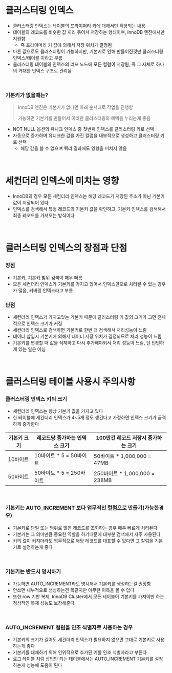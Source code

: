# 클러스터링 인덱스

- 클러스터링 인덱스는 테이블의 프라이머리 키에 대해서만 적용되는 내용
- 테이블의 레코드를 비슷한 값 끼리 묶어서 저장하는 형태이며, InnoDB 엔진에서만 지원함
  - 즉 프라이머리 키 값에 의해서 저장 위치가 결정됨
- 다른 값으로도 클러스터링이 가능하지만, 기본키로 인해 만들어진것만 클러스터링 인덱스/테이블 이라고 부름
- 클러스터링 테이블의 인덱스의 리프 노드에 모든 컬럼이 저장됨, 즉 그 자체로 하나의 거대한 인덱스 구조로 관리됨

<br/>

### 기본키가 없을때는?

> InnoDB 엔진은 기본키가 없다면 아래 순서대로 작업을 진행함
>
> 가능하면 기본키를 만들어서 이러한 클러스터링의 혜텍을 누리는게 좋음

- NOT NULL 옵션의 유니크 인덱스 중 첫번째 인덱스를 클러스터링 키로 선택
- 자동으로 증가하며 유니크한 값을 가진 컬럼을 내부적으로 생성하고 클러스터링 키로 선택
  - 해당 값을 볼 수 없으며 쿼리 결과에도 영향을 미치지 않음

<br/>

# 세컨더리 인덱스에 미치는 영향

- InnoDB의 경우 모든 세컨더리 인덱스는 해당 레코드가 저장된 주소가 아닌 기본키 값이 저장되어 있다
- 인덱스를 검색해서 특정 레코드의 기본키 값을 확인하고, 기본키 인덱스를 검색해서 최종 레코드를 가져오는 방식이다

<br/>

# 클러스터링 인덱스의 장점과 단점

### 장점

- 기본키, 기본키 범위 검색이 매우 빠름
- 모든 세컨더리 인덱스가 기본키를 가지고 있어서 인덱스만으로 처리될 수 있는 경우가 많음, 커버링 인덱스라고 부름

### 단점

- 세컨더리 인덱스가 가지고있는 기본키 때문에 클러스터링 키 값의 크기가 그면 전체적으로 인덱스 크기가 커짐
- 세컨더리 인덱스로 검색하면 기본키로 한번 더 검색해서 처리성능이 느림
- 데이터 삽입시 기본키에 의해서 데이터 저장 위치가 결정되므로 처리 성능이 느림
- 기본키를 변경할 때 값을 삭제하고 다시 추가해야되서 처리 성능이 느림, 단 빈번하게 있는 일은 아님

<br/>

# 클러스터링 테이블 사용시 주의사항

### 클러스터링 인덱스 키의 크기

- 세컨더리 인덱스는 항상 기본키 값을 가지고 있다
- 한 테이블에 세컨더리 인덱스가 4~5개 정도 생긴다고 가정하면 인덱스 크기가 급격하게 증가한다

| 기본키 크기 | 레코드당 증가하는 인덱스 크기 | 100만건 레코드 저장시 증가하는 크기 |
| ----------- | ----------------------------- | ----------------------------------- |
| 10바이트    | 10바이트 \* 5 = 50바이트      | 50바이트 \* 1,000,000 = 47MB        |
| 50바이트    | 50바이트 \* 5 = 250바이트     | 250바이트 \* 1,000,000 = 238MB      |

<br/>

### 기본키는 AUTO_INCREMENT 보다 업무적인 컬럼으로 만들기(가능한경우)

- 기본키로 단일 또는 범위로 많은 레코드를 조회하는 경우 매우 빠르게 처리된다
- 기본키는 그 의미만큼 중요한 역할을 하기때문에 대부분 검색에서 자주 사용된다
- 키의 값이 커지더라도 업무적으로 해당 레코드를 대표할 수 있다면 그 칼럼을 기본키로 설정하는게 좋다

<br/>

### 기본키는 반드시 명시하기

- 가능하면 AUTO_INCREMENT라도 명시해서 기본키를 생성하는걸 권장함
- 안쓰면 내부적으로 생성하는건 똑같지만 아무런 이득을 볼 수 없다
- 또한 row 기반 복제, InnoDB Cluster에서 모든 테이블이 기본키를 가져야만 하는 정상적인 복제 성능도 보장해준다

<br/>

### AUTO_INCREMENT 컬럼을 인조 식별자로 사용하는 경우

- 기본키의 크기가 길어도 세컨더리 인덱스가 필요하지 않으면 그대로 기본키로 사용하는게 좋다
- 기본키를 대체하기 위해 인위적으로 추가된 키를 인조 식별자라고 부른다
- 로그 테이블 처럼 삽입만 되는 테이블에서는 AUTO_INCREMENT 기본키를 설정하는게 성능에 도움이 된다
